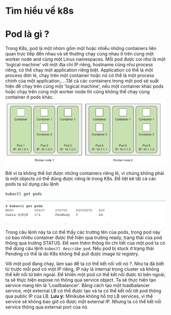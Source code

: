 # Tìm hiểu về k8s
# Pod là gì ?
Trong K8s, pod là một nhóm gồm một hoặc nhiều những containers liên quan trực tiếp đến nhau và sẽ thường chạy cùng nhau ở trên cùng một worker node and cùng một Linux namespaces. Mỗi pod được coi như là một 'logical machine' với một địa chỉ IP riêng, hostname cũng như process riêng, có thể chạy một application riêng biệt. Application có thể là một process đơn lẻ, chạy trên một container hoặc nó có thể là một process chính của một application,....Tất cả các containers trong một pod sẽ xuất hiện để chạy trên cùng một 'logical machine', nếu một container khác pods hoặc chạy trên cùng một worker node thì cũng không thể chạy cùng container ở pods khác. 
![alt text](images/image.png)

Bởi vì ta không thể list được những containers riêng lẻ, vì chúng không phải là một objects có thể đứng được riêng lẻ trong K8s. Để liệt kê tất cả các pods ta sử dụng câu lệnh
```
kubectl get pods
```

![alt text](images/image1.png)

Trong câu lệnh này ta có thể thấy các trường tên của pods, trong pod này có bao nhiêu container được thể hiện qua trường ready, trạng thái của pod thông qua trường STATUS. Để xem thêm thông tin chi tiết của một pod ta có thể dùng câu lệnh `kubectl describe pod`. Nếu pod bị stuck ở trạng thái Pending có thể là do K8s không thể pull được image từ registry. 

Với một pod đang chạy, làm sao để ta có thể kết nối với nó ?. Như ta đã biết từ trước mỗi pod có một IP riêng, IP này là internal trong cluster và không thể kết nối từ bên ngoài. Để khiến một pod có thể kết nối được từ bên ngoài, ta sẽ thực hiện expose nó thông qua service object. Ta sẽ thực hiện tạo service mang tên là 'Loadbalancer'. Bằng cách tạo một loadbalancer service, một external LB có thể được tạo và ta có thể kết nối tới pod thông qua public IP của LB. 
**Lưu ý:** Minikube không hỗ trợ LB services, vì thể service sẽ không bao giờ có được một external IP. Nhưng ta có thể kết nối service thông qua external port của nó.